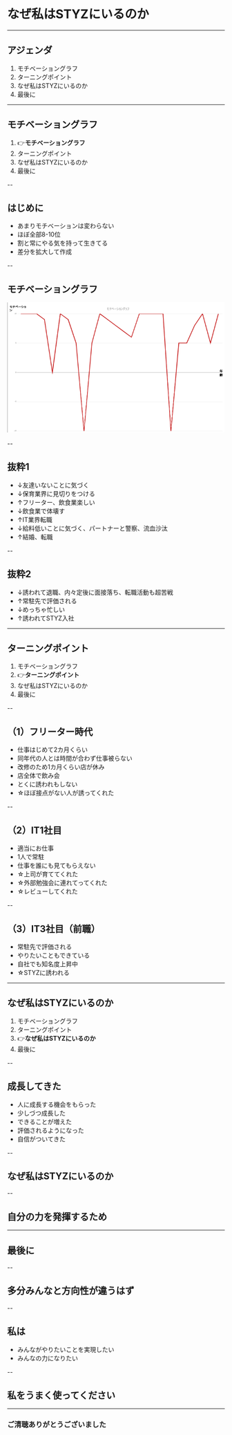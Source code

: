 <style type="text/css">
  .reveal h1,
  .reveal h2,
  .reveal h3,
  .reveal h4,
  .reveal h5,
  .reveal h6 {
    text-transform: none;
  }
</style>

# なぜ私はSTYZにいるのか

---

## アジェンダ

1. モチベーショングラフ
2. ターニングポイント
3. なぜ私はSTYZにいるのか
4. 最後に

---

## モチベーショングラフ

1. 👉**モチベーショングラフ**
2. ターニングポイント
3. なぜ私はSTYZにいるのか
4. 最後に

--

## はじめに

- あまりモチベーションは変わらない
- ほぼ全部8-10位
- 割と常にやる気を持って生きてる
- 差分を拡大して作成

--

## モチベーショングラフ
[![モチベーショングラフ](2023-06-28-23-54-09.png)](https://docs.google.com/spreadsheets/d/1fERmqI4KYD2gVMyjSlsyhzC66DM9RarjkHspt74fFgo/edit#gid=1707880139)

--

## 抜粋1
- ↓友達いないことに気づく
- ↓保育業界に見切りをつける
- ↑フリーター、飲食業楽しい
- ↓飲食業で体壊す
- ↑IT業界転職
- ↓給料低いことに気づく、パートナーと警察、流血沙汰
- ↑結婚、転職

--

## 抜粋2
- ↓誘われて退職、内々定後に面接落ち、転職活動も超苦戦
- ↑常駐先で評価される
- ↓めっちゃ忙しい
- ↑誘われてSTYZ入社

---

## ターニングポイント

1. モチベーショングラフ
2. 👉**ターニングポイント**
3. なぜ私はSTYZにいるのか
4. 最後に

--

## （1）フリーター時代

- 仕事はじめて2カ月くらい
- 同年代の人とは時間が合わず仕事被らない
- 改修のため1カ月くらい店が休み
- 店全体で飲み会
- とくに誘われもしない
- ☆ほぼ接点がない人が誘ってくれた

--

## （2）IT1社目

- 適当にお仕事
- 1人で常駐
- 仕事を誰にも見てもらえない
- ☆上司が育ててくれた
- ☆外部勉強会に連れてってくれた
- ☆レビューしてくれた

--

## （3）IT3社目（前職）

- 常駐先で評価される
- やりたいこともできている
- 自社でも知名度上昇中
- ☆STYZに誘われる

---

## なぜ私はSTYZにいるのか

1. モチベーショングラフ
2. ターニングポイント
3. 👉**なぜ私はSTYZにいるのか**
4. 最後に

--

## 成長してきた

- 人に成長する機会をもらった
- 少しづつ成長した
- できることが増えた
- 評価されるようになった
- 自信がついてきた

--

## なぜ私はSTYZにいるのか

--

## 自分の力を発揮するため


---

## 最後に

--

## 多分みんなと方向性が違うはず

--

## 私は

- みんながやりたいことを実現したい
- みんなの力になりたい

--

## 私をうまく使ってください

---

### ご清聴ありがとうございました
